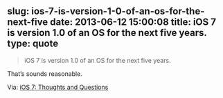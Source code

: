 slug: ios-7-is-version-1-0-of-an-os-for-the-next-five
date: 2013-06-12 15:00:08
title: iOS 7 is version 1.0 of an OS for the next five years.
type: quote
---

> iOS 7 is version 1.0 of an OS for the next five years.

That’s sounds reasonable.

 Via: [iOS 7: Thoughts and Questions](http://www.macstories.net/stories/ios-7-thoughts-and-questions/)
